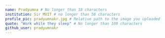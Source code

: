 ```yaml
---
name: Pradyumna # No longer than 18 characters
institution: Sir MVIT # no longer than 58 characters
profile_pic: pradyumnakr.jpg # Relative path to the image you uploaded
quote: "Work while they sleep" # No longer than 100 characters
github_user: pradyumnakr
---
```

